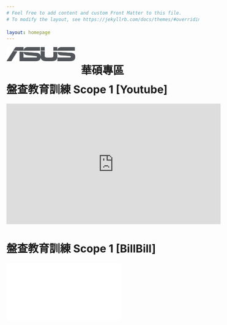```yaml
---
# Feel free to add content and custom Front Matter to this file.
# To modify the layout, see https://jekyllrb.com/docs/themes/#overriding-theme-defaults

layout: homepage
---
```

<div style="display: flex;">
<div style="height:50px;"><img src="img/asus-logo.png" style="width:180px;"></div>
<div style="height:50px;"><h1 style="padding: 0 0 0 15px; align-items: center;">華碩專區</h1></div>
</div>
<h1>盤查教育訓練 Scope 1 [Youtube]</h1>
<iframe width="560" height="315" src="https://www.youtube.com/embed/hdfpxzgujfM?si=u26DeFJ6FG83JLEZ" title="YouTube video player" frameborder="0" allow="accelerometer; autoplay; clipboard-write; encrypted-media; gyroscope; picture-in-picture; web-share" allowfullscreen></iframe>

<h1>盤查教育訓練 Scope 1 [BillBill]</h1>
<iframe src="//player.bilibili.com/player.html?aid=454129982&bvid=BV1G5411y7Lo&cid=1416884306&p=1" scrolling="no" border="0" frameborder="no" framespacing="0" allowfullscreen="true"> </iframe>